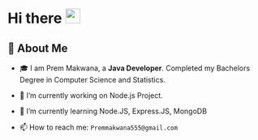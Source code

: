 # Hi there <img src="https://media.giphy.com/media/hvRJCLFzcasrR4ia7z/giphy.gif" width="29px" height="29px">

<!--
**PremMakwana555/PremMakwana555** is a ✨ _special_ ✨ repository because its `README.md` (this file) appears on your GitHub profile.

Here are some ideas to get you started:

- 🔭 I’m currently working on ...
- 🌱 I’m currently learning ...
- 👯 I’m looking to collaborate on ...
- 🤔 I’m looking for help with ...
- 💬 Ask me about ...
- 📫 How to reach me: ...
- 😄 Pronouns: ...
- ⚡ Fun fact: ...
-->

## 🚀 About Me

- 🎓 I am Prem Makwana, a **Java Developer**. Completed my Bachelors Degree in Computer Science and Statistics.


- 🔭 I’m currently working on Node.js Project.


- 🌱 I’m currently learning Node.JS, Express.JS, MongoDB


- 📫 How to reach me:  `Premmakwana555@gmail.com`
